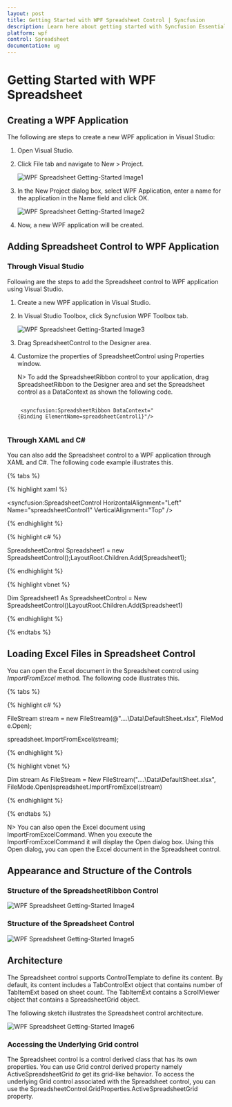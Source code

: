 ```yaml
---
layout: post
title: Getting Started with WPF Spreadsheet Control | Syncfusion
description: Learn here about getting started with Syncfusion Essential WPF Spreadsheet control, its elements, and more.
platform: wpf
control: Spreadsheet
documentation: ug
---
```


# Getting Started with WPF Spreadsheet

## Creating a WPF Application

 The following are steps to create a new WPF application in Visual Studio:

1. Open Visual Studio.

2. Click File tab and navigate to New > Project.

   ![WPF Spreadsheet Getting-Started Image1](Getting-Started_images/Getting-Started_img1.png)

3. In the New Project dialog box, select WPF Application, enter a name for the application in the Name field and click OK.

   ![WPF Spreadsheet Getting-Started Image2](Getting-Started_images/Getting-Started_img2.jpeg)

4. Now, a new WPF application will be created.

## Adding Spreadsheet Control to WPF Application

### Through Visual Studio 

Following are the steps to add the Spreadsheet control to WPF application using Visual Studio.

1. Create a new WPF application in Visual Studio. 

2. In Visual Studio Toolbox, click Syncfusion WPF Toolbox tab.

   ![WPF Spreadsheet Getting-Started Image3](Getting-Started_images/Getting-Started_img3.png) 
   
3. Drag SpreadsheetControl to the Designer area.

4. Customize the properties of SpreadsheetControl using Properties window.

   N> To add the SpreadsheetRibbon control to your application, drag SpreadsheetRibbon to the Designer area and set the Spreadsheet control as a DataContext as shown the following code.

   ~~~ xaml

	<syncfusion:SpreadsheetRibbon DataContext="{Binding ElementName=spreadsheetControl1}"/>
	
   ~~~

### Through XAML and C#

You can also add the Spreadsheet control to a WPF application through XAML and C#. The following code example illustrates this. 

{% tabs %}

{% highlight xaml %}

<syncfusion:SpreadsheetControl HorizontalAlignment="Left"  Name="spreadsheetControl1" VerticalAlignment="Top" />

{% endhighlight %}

{% highlight c# %}
 
 SpreadsheetControl Spreadsheet1 = new SpreadsheetControl();LayoutRoot.Children.Add(Spreadsheet1);
 
{% endhighlight %} 
 
{% highlight vbnet %}

Dim Spreadsheet1 As SpreadsheetControl = New SpreadsheetControl()LayoutRoot.Children.Add(Spreadsheet1)

{% endhighlight %}

{% endtabs %}

## Loading Excel Files in Spreadsheet Control

You can open the Excel document in the Spreadsheet control using _ImportFromExcel_ method. The following code illustrates this.

{% tabs %}

{% highlight c# %}

FileStream stream = new FileStream(@"..\..\Data\DefaultSheet.xlsx", FileMode.Open);

spreadsheet.ImportFromExcel(stream);

{% endhighlight %}

{% highlight vbnet %}
 
 Dim stream As FileStream = New FileStream("..\..\Data\DefaultSheet.xlsx", FileMode.Open)spreadsheet.ImportFromExcel(stream)

{% endhighlight %} 

{% endtabs %}

N> You can also open the Excel document using ImportFromExcelCommand. When you execute the ImportFromExcelCommand it will display the Open dialog box. Using this Open dialog, you can open the Excel document in the Spreadsheet control.

## Appearance and Structure of the Controls

### Structure of the SpreadsheetRibbon Control

![WPF Spreadsheet Getting-Started Image4](Getting-Started_images/Getting-Started_img4.png)

### Structure of the Spreadsheet Control

![WPF Spreadsheet Getting-Started Image5](Getting-Started_images/Getting-Started_img5.png)

## Architecture

The Spreadsheet control supports ControlTemplate to define its content. By default, its content includes a TabControlExt object that contains number of TabItemExt based on sheet count. The TabItemExt contains a ScrollViewer object that contains a SpreadsheetGrid object.

The following sketch illustrates the Spreadsheet control architecture.

![WPF Spreadsheet Getting-Started Image6](Getting-Started_images/Getting-Started_img6.png)

### Accessing the Underlying Grid control

The Spreadsheet control is a control derived class that has its own properties. You can use Grid control derived property namely ActiveSpreadsheetGrid _to_ get its grid-like behavior. To access the underlying Grid control associated with the Spreadsheet control, you can use the SpreadsheetControl.GridProperties.ActiveSpreadsheetGrid property.